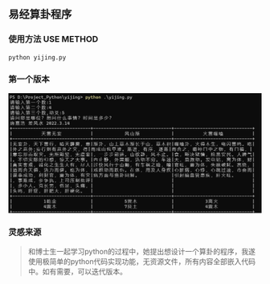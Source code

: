 ## 易经算卦程序
### 使用方法 USE METHOD
```python
python yijing.py
```
### 第一个版本
![版本一](./picture_readme/V1.0.0.png)

### 灵感来源
> 和博士生一起学习python的过程中，她提出想设计一个算卦的程序，我遂使用极简单的python代码实现功能，无资源文件，所有内容全部嵌入代码中。如有需要，可以迭代版本。
